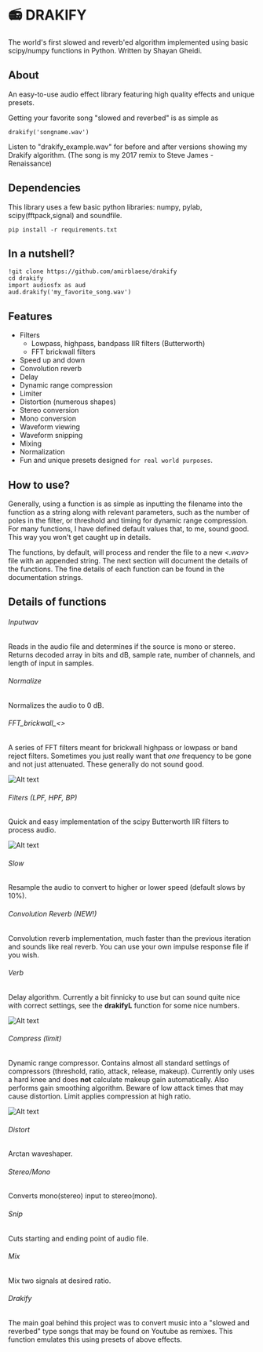 # 📻 DRAKIFY
The world's first slowed and reverb'ed algorithm implemented using basic scipy/numpy functions in Python. Written by Shayan Gheidi. 
## About
An easy-to-use audio effect library featuring high quality effects and unique presets. 

Getting your favorite song "slowed and reverbed" is as simple as

    drakify('songname.wav')
    
 Listen to "drakify_example.wav" for before and after versions showing my Drakify algorithm. (The song is my 2017 remix to Steve James - Renaissance)
  
## Dependencies

This library uses a few basic python libraries: numpy, pylab, scipy(fftpack,signal) and soundfile.

    pip install -r requirements.txt
    
## In a nutshell?

    !git clone https://github.com/amirblaese/drakify
    cd drakify
    import audiosfx as aud
    aud.drakify('my_favorite_song.wav')

## Features 
- Filters
   - Lowpass, highpass, bandpass IIR filters (Butterworth)
   - FFT brickwall filters
- Speed up and down
- Convolution reverb
- Delay
- Dynamic range compression 
- Limiter 
- Distortion (numerous shapes)
- Stereo conversion
- Mono conversion
- Waveform viewing
- Waveform snipping
- Mixing
- Normalization
- Fun and unique presets designed `for real world purposes`.

## How to use?

Generally, using a function is as simple as inputting the filename into the function as a string along with relevant parameters, 
such as the number of poles in the filter, or threshold and timing for dynamic range compression. For many functions,
I have defined default values that, to me, sound good. This way you won't get caught up in details.

The functions, by default, will process and render the file to a new *<.wav>* file with an appended string. The next section
will document the details of the functions. The fine details of each function can be found in the documentation strings.

## Details of functions

###### Inputwav

Reads in the audio file and determines if the source is mono or stereo. Returns decoded array in bits and dB, sample rate, number of 
channels, and length of input in samples.

###### Normalize

Normalizes the audio to 0 dB. 

###### FFT_brickwall_<>

A series of FFT filters meant for brickwall highpass or lowpass or band reject filters. Sometimes you just really want that *one* frequency to be gone 
and not just attenuated.
These generally do not sound good.

![Alt text](pic/FFT_Filter.png?raw=true "FFT HPF at 200 Hz. Notice the ringing introduced in the time domain in the filtered data.")

###### Filters (LPF, HPF, BP)

Quick and easy implementation of the scipy Butterworth IIR filters to process audio.

![Alt text](pic/Filter.png?raw=true "Single pole HPF at 200 Hz.")

###### Slow

Resample the audio to convert to higher or lower speed (default slows by 10%).

###### Convolution Reverb (NEW!)

Convolution reverb implementation, much faster than the previous iteration and sounds like real reverb. You can use your own impulse response file if you wish.

###### Verb

Delay algorithm. Currently a bit finnicky to use but can sound quite nice with correct settings, see the **drakifyL** function for some nice numbers.

![Alt text](pic/delay.png?raw=true "Illustration of the delay algorithm. The original signal is repeated <y> times with reduced amplitude at <x> sample spacing")

###### Compress (limit)

Dynamic range compressor. Contains almost all standard settings of compressors (threshold, ratio, attack, release, makeup). Currently only uses a hard knee and does **not** calculate makeup gain automatically. Also performs gain smoothing algorithm. Beware of low attack times that may cause distortion. Limit applies compression at high ratio.

![Alt text](pic/Compressor.png?raw=true "Dynamic range compression and gain reduction curves.")

###### Distort

Arctan waveshaper.

###### Stereo/Mono

Converts mono(stereo) input to stereo(mono).

###### Snip

Cuts starting and ending point of audio file.

###### Mix

Mix two signals at desired ratio.

###### Drakify

The main goal behind this project was to convert music into a "slowed and reverbed" type songs that may be found on Youtube as remixes. This function emulates this using presets of above effects.
